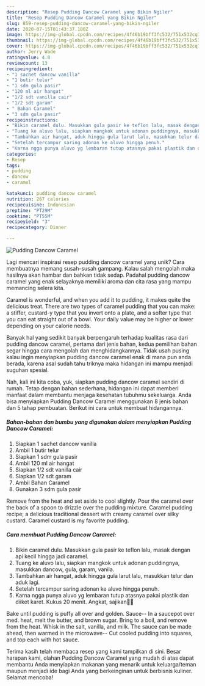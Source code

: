 ```yaml
---
description: "Resep Pudding Dancow Caramel yang Bikin Ngiler"
title: "Resep Pudding Dancow Caramel yang Bikin Ngiler"
slug: 859-resep-pudding-dancow-caramel-yang-bikin-ngiler
date: 2020-07-15T01:43:37.180Z
image: https://img-global.cpcdn.com/recipes/4f46b19bff3fc532/751x532cq70/pudding-dancow-caramel-foto-resep-utama.jpg
thumbnail: https://img-global.cpcdn.com/recipes/4f46b19bff3fc532/751x532cq70/pudding-dancow-caramel-foto-resep-utama.jpg
cover: https://img-global.cpcdn.com/recipes/4f46b19bff3fc532/751x532cq70/pudding-dancow-caramel-foto-resep-utama.jpg
author: Jerry Wade
ratingvalue: 4.8
reviewcount: 13
recipeingredient:
- "1 sachet dancow vanilla"
- "1 butir telur"
- "1 sdm gula pasir"
- "120 ml air hangat"
- "1/2 sdt vanilla cair"
- "1/2 sdt garam"
- " Bahan Caramel"
- "3 sdm gula pasir"
recipeinstructions:
- "Bikin caramel dulu. Masukkan gula pasir ke teflon lalu, masak dengan api kecil hingga jadi caramel."
- "Tuang ke aluvo lalu, siapkan mangkok untuk adonan puddingnya, masukkan dancow, gula, garam, vanila."
- "Tambahkan air hangat, aduk hingga gula larut lalu, masukkan telur dan aduk lagi."
- "Setelah tercampur saring adonan ke aluvo hingga penuh."
- "Karna ngga punya aluvo yg lembaran tutup atasnya pakai plastik dan diiket karet. Kukus 20 menit. Angkat, sajikan🍴💕"
categories:
- Resep
tags:
- pudding
- dancow
- caramel

katakunci: pudding dancow caramel 
nutrition: 267 calories
recipecuisine: Indonesian
preptime: "PT29M"
cooktime: "PT55M"
recipeyield: "3"
recipecategory: Dinner

---
```



![Pudding Dancow Caramel](https://img-global.cpcdn.com/recipes/4f46b19bff3fc532/751x532cq70/pudding-dancow-caramel-foto-resep-utama.jpg)

Lagi mencari inspirasi resep pudding dancow caramel yang unik? Cara membuatnya memang susah-susah gampang. Kalau salah mengolah maka hasilnya akan hambar dan bahkan tidak sedap. Padahal pudding dancow caramel yang enak selayaknya memiliki aroma dan cita rasa yang mampu memancing selera kita.

Caramel is wonderful, and when you add it to pudding, it makes quite the delicious treat. There are two types of caramel pudding that you can make: a stiffer, custard-y type that you invert onto a plate, and a softer type that you can eat straight out of a bowl. Your daily value may be higher or lower depending on your calorie needs.

Banyak hal yang sedikit banyak berpengaruh terhadap kualitas rasa dari pudding dancow caramel, pertama dari jenis bahan, kedua pemilihan bahan segar hingga cara mengolah dan menghidangkannya. Tidak usah pusing kalau ingin menyiapkan pudding dancow caramel enak di mana pun anda berada, karena asal sudah tahu triknya maka hidangan ini mampu menjadi suguhan spesial.


Nah, kali ini kita coba, yuk, siapkan pudding dancow caramel sendiri di rumah. Tetap dengan bahan sederhana, hidangan ini dapat memberi manfaat dalam membantu menjaga kesehatan tubuhmu sekeluarga. Anda bisa menyiapkan Pudding Dancow Caramel menggunakan 8 jenis bahan dan 5 tahap pembuatan. Berikut ini cara untuk membuat hidangannya.

<!--inarticleads1-->

##### Bahan-bahan dan bumbu yang digunakan dalam menyiapkan Pudding Dancow Caramel:

1. Siapkan 1 sachet dancow vanilla
1. Ambil 1 butir telur
1. Siapkan 1 sdm gula pasir
1. Ambil 120 ml air hangat
1. Siapkan 1/2 sdt vanilla cair
1. Siapkan 1/2 sdt garam
1. Ambil  Bahan Caramel
1. Gunakan 3 sdm gula pasir


Remove from the heat and set aside to cool slightly. Pour the caramel over the back of a spoon to drizzle over the pudding mixture. Caramel pudding recipe; a delicious traditional dessert with creamy caramel over silky custard. Caramel custard is my favorite pudding. 

<!--inarticleads2-->

##### Cara membuat Pudding Dancow Caramel:

1. Bikin caramel dulu. Masukkan gula pasir ke teflon lalu, masak dengan api kecil hingga jadi caramel.
1. Tuang ke aluvo lalu, siapkan mangkok untuk adonan puddingnya, masukkan dancow, gula, garam, vanila.
1. Tambahkan air hangat, aduk hingga gula larut lalu, masukkan telur dan aduk lagi.
1. Setelah tercampur saring adonan ke aluvo hingga penuh.
1. Karna ngga punya aluvo yg lembaran tutup atasnya pakai plastik dan diiket karet. Kukus 20 menit. Angkat, sajikan🍴💕


Bake until pudding is puffy all over and golden. Sauce-- In a saucepot over med. heat, melt the butter, and brown sugar. Bring to a boil, and remove from the heat. Whisk in the salt, vanilla, and milk. The sauce can be made ahead, then warmed in the microwave-- Cut cooled pudding into squares, and top each with hot sauce. 

Terima kasih telah membaca resep yang kami tampilkan di sini. Besar harapan kami, olahan Pudding Dancow Caramel yang mudah di atas dapat membantu Anda menyiapkan makanan yang menarik untuk keluarga/teman maupun menjadi ide bagi Anda yang berkeinginan untuk berbisnis kuliner. Selamat mencoba!
